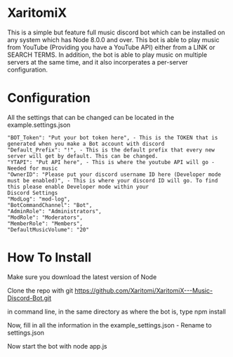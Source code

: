 # XaritomiX

This is a simple but feature full music discord bot which can be installed on any system which has Node 8.0.0 and over. This bot 
is able to play music from YouTube (Providing you have a YouTube API) either from a LINK or SEARCH TERMS. In addition, the bot is able to play
music on multiple servers at the same time, and it also incorperates a per-server configuration.

# Configuration
All the settings that can be changed can be located in the example.settings.json

    "BOT_Token": "Put your bot token here", - This is the TOKEN that is generated when you make a Bot account with discord
    "Default_Prefix": "!", - This is the default prefix that every new server will get by default. This can be changed.
    "YTAPI": "Put API here", - This is where the youtube API will go - Needed for music
    "OwnerID": "Please put your discord username ID here (Developer mode must be enabled)", - This is where your discord ID will go. To find this please enable Developer mode within your                                                                                              Discord Settings
    "ModLog": "mod-log",
    "BotCommandChannel": "Bot",
    "AdminRole": "Administrators",
    "ModRole": "Moderators",
    "MemberRole": "Members",
    "DefaultMusicVolume": "20"



# How To Install

Make sure you download the latest version of Node


Clone the repo with git https://github.com/Xaritomi/XaritomiX---Music-Discord-Bot.git


in command line, in the same directory as where the bot is, type npm install


Now, fill in all the information in the example_settings.json - Rename to settings.json


Now start the bot with node app.js

